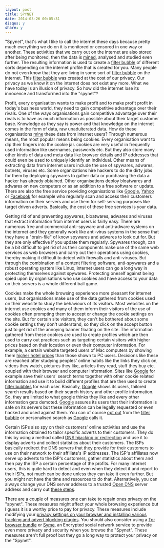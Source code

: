 ```yaml
---
layout: post
title: SPYNET
date: 2014-03-26 00:05:31
disqus: y
share: y
---
```


"Spynet", that's what I like to call the internet these days because pretty much everything we do on it is monitored or censored in one way or another. These activities that we carry out on the internet are also stored after being monitored, then the data is [mined](http://www.anderson.ucla.edu/faculty/jason.frand/teacher/technologies/palace/datamining.htm), analysed and studied even further. The resulting information is used to create a [filter bubble](http://dontbubble.us/) of different sorts depending on the internet profile that is created for you. Many people do not even know that they are living in some sort of [filter bubble](http://dontbubble.us/) on the internet. This [filter bubble](http://dontbubble.us/) was created at the cost of our privacy. Our privacy as we  know it on the internet does not exist any more. What we have today is an illusion of privacy. So how did the internet lose its innocence and transformed into the "spynet"?

Profit, every organisation wants to make profit and to make profit profit in today's business world, they need to gain competitive advantage over their rivals. One of the ways organisations gain competitive advantage over their rivals is to have as much information as possible about their target customer base. Knowledge as they say is power and that knowledge on the internet comes in the form of data, raw unadulterated data. How do these organisations [mine](http://www.anderson.ucla.edu/faculty/jason.frand/teacher/technologies/palace/datamining.htm) these data from internet users? Through numerous means, the most popular means being cookies. Every organisation want to dip their fingers into the cookie jar. cookies are very useful in frequently used information like usernames, passwords etc. But they also store many other kinds of data and meta data like browser details and IP addresses that could even be used to uniquely identify an individual. Other means of extracting data from internet users include the use of spywares, adwares, botnets, viruses etc. Some organizations hire hackers to do the dirty jobs for them by deploying spywares to gather data or purchasing the data a hacker has already obtained. Other organisations deploy bloatwares and adwares on new computers or as an addition to a free software or update. There are also the free service providing organisations like [Google](https://www.google.com), [Yahoo](https://www.yahoo.com/) or [Facebook](https://www.facebook.com/) for example who regularly scan and access their customers information on their servers and use them for self-serving purposes like target driven adverts. Basically, the cost of these free services is your data.

Getting rid of and preventing spywares, bloatwares, adwares and viruses that extract information from internet users is fairly easy. There are numerous free and commercial anti-spyware and anti-adware systems on the internet and they generally work like anti-virus systems in the sense that they have a "brain-file" of know spywares and adwares to look out for. But they are only effective if you update them regularly. Spywares though, can be a bit difficult to get rid of as their components make use of the same web services as web browsers and carry out their operations using cookies, thereby making it difficult to detect with firewalls and anti-viruses. But through the combination of a content filtering software, anti-spywares and a robust operating system like Linux, internet users can go a long way in protecting themselves against spywares. Protecting oneself against being spied upon by organisations who use cookies and have access to your data on their servers is a whole different ball game. 

Cookies make the whole browsing experience more pleasant for internet users, but organisations make use of the data gathered from cookies used on their website to study the behaviours of its visitors. Most websites on the internet use cookies and many of them inform their visitors of the use of cookies often prompting them to accept or change the cookie settings on the site. But for certain site visitors, they can't be bothered about some cookie settings they don't understand, so they click on the accept button just to get rid of the annoying banner floating on the site. The information gathered from these cookies are used to create profiles which are then used to carry out practices such as targeting certain visitors with higher prices based on their location or even their computer information. For example, a certain website targeted users of Mac computers by showing them [higher hotel prices](http://online.wsj.com/news/articles/SB10001424052702304458604577488822667325882?mg=reno64-wsj&url=http%3A%2F%2Fonline.wsj.com%2Farticle%2FSB10001424052702304458604577488822667325882.html) than those shown to PC users. Decisions like these are reached after studying peoples' online habits like the links they click on, videos they watch, pictures they like, articles they read, stuff they buy etc. coupled with their browser and computer information. Sites like [Google](https://www.google.com) for example save their users' search terms together with other cookie related information and use it to build different profiles that are then used to create [filter bubbles](http://dontbubble.us/) for each user. Basically, [Google](https://www.google.com) shows its users, tailored search results based on their search history and other profile information. So, they are limited to what google thinks they like and every other information gets demoted. [Google](https://www.google.com) assures its users that their information is safe on its servers but these information can be legally requested or even hacked and used against them. You can of course [opt out](https://support.google.com/websearch/answer/4540094?rd=2) from the [filter bubble](http://dontbubble.us/) or personalised search as [Google](https://www.google.com) calls it.

Certain ISPs also spy on their customers' online activities and use the information obtained to tailor specific adverts to their customers. They do this by using a method called [DNS hijacking or redirection](http://www.gohacking.com/dns-hijacking/) and use it to display adverts and collect statistics about their customers. The ISPs basically redirect the DNS servers that they provide for their customers to use on their network to their affiliate's IP addresses. The ISP's affiliates now serve up adverts to the ISP's customers, gather statistics about them and then pay the ISP a certain percentage of the profits. For many internet users, this is quite hard to detect and even when they detect it and report to their ISPs, not much can be done unless they can take it even further. But you might not have the time and resources to do that. Alternatively, you can always change your DNS server address to a trusted [Open DNS](http://www.opendns.com/) server address and carry out [these steps](http://hackercodex.com/guide/how-to-stop-isp-dns-server-hijacking/).

There are a couple of measures one can take to regain ones privacy on the "spynet". These measures might affect your whole browsing experience but I guess it is a worthy price to pay for privacy. These measures include modifying your [privacy settings on your browser and installing various tracking and advert blocking plugins](http://fixtracking.com/). You should also consider using a [Tor browser bundle](https://www.torproject.org/projects/torbrowser.html.en) or [Syme](https://getsyme.com/), an Encrypted social network service to provide even more privacy and security when you browse the "Spynet". These measures aren't full proof but they go a long way to protect your privacy on the "Spynet".


